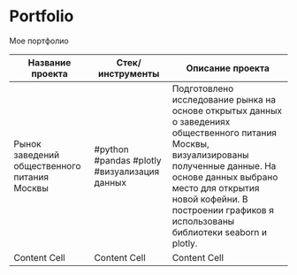 # Portfolio
Мое портфолио

| Название проекта  | Стек/инструменты | Описание проекта|
| ----------------- | ---------------- |---------------- |
| Рынок заведений общественного питания Москвы  | #python #pandas #plotly #визуализация данных  | Подготовлено исследование рынка на основе открытых данных о заведениях общественного питания Москвы, визуализированы полученные данные. На основе данных выбрано место для открытия новой кофейни. В построении графиков я использованы библиотеки seaborn и plotly.   |
| Content Cell  | Content Cell  | Content Cell  |
